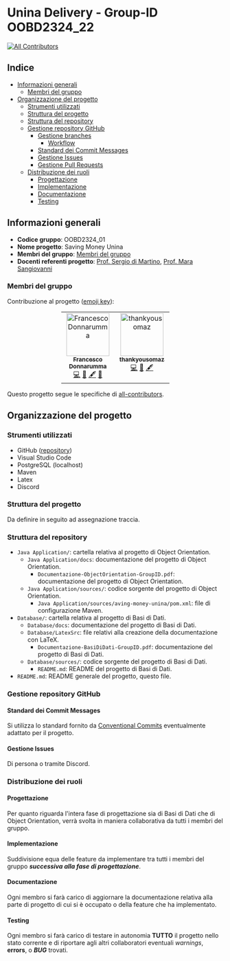 # Unina Delivery - Group-ID OOBD2324_22
<!-- ALL-CONTRIBUTORS-BADGE:START - Do not remove or modify this section -->
[![All Contributors](https://img.shields.io/badge/all_contributors-2-orange.svg?style=flat-square)](#membri-del-gruppo)
<!-- ALL-CONTRIBUTORS-BADGE:END -->

## Indice

- [Informazioni generali](#informazioni-generali)
  - [Membri del gruppo](#membri-del-gruppo)
- [Organizzazione del progetto](#organizzazione-del-progetto)
  - [Strumenti utilizzati](#strumenti-utilizzati)
  - [Struttura del progetto](#struttura-del-progetto)
  - [Struttura del repository](#struttura-del-repository)
  - [Gestione repository GitHub](#gestione-repository-github)
    - [Gestione branches](#gestione-branches)
      - [Workflow](#workflow)
    - [Standard dei Commit Messages](#standard-dei-commit-messages)
    - [Gestione Issues](#gestione-issues)
    - [Gestione Pull Requests](#gestione-pull-requests)
  - [Distribuzione dei ruoli](#distribuzione-dei-ruoli)
    - [Progettazione](#progettazione)
    - [Implementazione](#implementazione)
    - [Documentazione](#documentazione)
    - [Testing](#testing)

## Informazioni generali

- **Codice gruppo**: OOBD2324_01
- **Nome progetto**: Saving Money Unina
- **Membri del gruppo**: [Membri del gruppo](#membri-del-gruppo)
- **Docenti referenti progetto**: [Prof. Sergio di Martino](https://www.docenti.unina.it/#!/professor/53455247494f4449204d415254494e4f444d5253524737364232364638333952/riferimenti), [Prof. Mara Sangiovanni](https://www.docenti.unina.it/#!/professor/4d41524153414e47494f56414e4e49534e474d524137354c34314638333949/riferimenti)

### Membri del gruppo

Contribuzione al progetto ([emoji key](https://allcontributors.org/docs/en/emoji-key)):

<!-- ALL-CONTRIBUTORS-LIST:START - Do not remove or modify this section -->
<!-- prettier-ignore-start -->
<!-- markdownlint-disable -->
<div style="width: 50%; margin-right: auto; margin-left: auto;"> 
  <table align="center">
      <tbody>
        <tr>
          <td align="center" valign="top" width="14.28%"><a href="https://github.com/Franwik"><img src="https://avatars.githubusercontent.com/u/133138546?v=4?s=100" width="100px;" alt="Francesco Donnarumma"/><br /><sub><b>Francesco Donnarumma</b></sub></a><br /><a href="https://github.com/Franwik/SavingMoneyUnina/commits?author=Franwik" title="Code">💻</a> <a href="#ideas-Franwik" title="Ideas, Planning, & Feedback">🤔</a> <a href="#content-Franwik" title="Content">🖋</a> <a href="https://github.com/Franwik/SavingMoneyUnina/commits?author=Franwik" title="Documentation">📖</a></td>
          <td align="center" valign="top" width="14.28%"><a href="https://github.com/thankyousomaz"><img src="https://avatars.githubusercontent.com/u/80754300?v=4?s=100" width="100px;" alt="thankyousomaz"/><br /><sub><b>thankyousomaz</b></sub></a><br /><a href="https://github.com/Franwik/SavingMoneyUnina/commits?author=thankyousomaz" title="Code">💻</a> <a href="#ideas-thankyousomaz" title="Ideas, Planning, & Feedback">🤔</a> <a href="#content-thankyousomaz" title="Content">🖋</a></td>
        </tr>
      </tbody>
    </table>
</div>

<!-- markdownlint-restore -->
<!-- prettier-ignore-end -->

Questo progetto segue le specifiche di [all-contributors](https://GitHub.com/all-contributors/all-contributors).

## Organizzazione del progetto

### Strumenti utilizzati

- GitHub ([repository](https://github.com/Franwik/SavingMoneyUnina))
- Visual Studio Code
- PostgreSQL (localhost)
- Maven
- Latex
- Discord

### Struttura del progetto

Da definire in seguito ad assegnazione traccia.

### Struttura del repository

- `Java Application/`: cartella relativa al progetto di Object Orientation.
  - `Java Application/docs`: documentazione del progetto di Object Orientation.
    - `Documentazione-ObjectOrientation-GroupID.pdf`: documentazione del progetto di Object Orientation.
  - `Java Application/sources/`: codice sorgente del progetto di Object Orientation.
    - `Java Application/sources/aving-money-unina/pom.xml`: file di configurazione Maven.
- `Database/`: cartella relativa al progetto di Basi di Dati.
  - `Database/docs`: documentazione del progetto di Basi di Dati.
  - `Database/LatexSrc`: file relativi alla creazione della documentazione con LaTeX.
    - `Documentazione-BasiDiDati-GroupID.pdf`: documentazione del progetto di Basi di Dati.
  - `Database/sources/`: codice sorgente del progetto di Basi di Dati.
    - `README.md`: README del progetto di Basi di Dati.
- `README.md`: README generale del progetto, questo file.

### Gestione repository GitHub

#### Standard dei Commit Messages

Si utilizza lo standard fornito da [Conventional Commits](https://www.conventionalcommits.org/en/v1.0.0/) eventualmente adattato per il progetto.

#### Gestione Issues

Di persona o tramite Discord.

### Distribuzione dei ruoli

#### Progettazione

Per quanto riguarda l'intera fase di progettazione sia di Basi di Dati che di Object Orientation, verrà svolta in maniera collaborativa da tutti i membri del gruppo.

#### Implementazione

Suddivisione equa delle feature da implementare tra tutti i membri del gruppo **_successiva alla fase di progettazione_**.

#### Documentazione

Ogni membro si farà carico di aggiornare la documentazione relativa alla parte di progetto di cui si è occupato o della feature che ha implementato.

#### Testing

Ogni membro si farà carico di testare in autonomia **TUTTO** il progetto nello stato corrente e di riportare agli altri collaboratori eventuali _warnings_, **errors**, o **_BUG_** trovati.